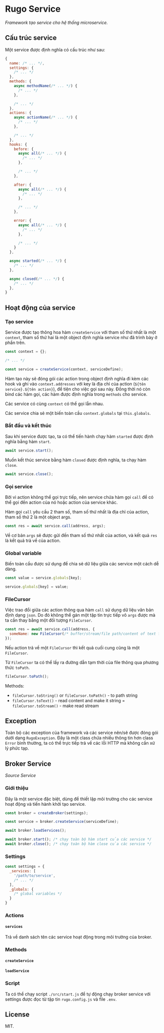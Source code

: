 # Rugo Service

_Framework tạo service cho hệ thống microservice._

## Cấu trúc service

Một service được định nghĩa có cấu trúc như sau:

```js
{
  name: /* ... */,
  settings: {
    /* ... */
  },
  methods: {
    async methodName(/* ... */) {
      /* ... */
    },

    /* ... */
  },
  actions: {
    async actionName(/* ... */) {
      /* ... */
    },

    /* ... */
  },
  hooks: {
    before: {
      async all(/* ... */) {
        /* ... */
      },

      /* ... */
    },

    after: {
      async all(/* ... */) {
        /* ... */
      },

      /* ... */
    },

    error: {
      async all(/* ... */) {
        /* ... */
      },

      /* ... */
    }
  },

  async started(/* ... */) {
    /* ... */
  },

  async closed(/* ... */) {
    /* ... */
  },
}
```

## Hoạt động của service

### Tạo service

Service được tạo thông hoa hàm `createService` với tham số thứ nhất là một `context`, tham số thứ hai là một object định nghĩa service như đã trình bày ở phần trên.

```js
const context = {};

/* ... */

const service = createService(context, serviceDefine);
```

Hàm tạo này sẽ đóng gói các action trong object định nghĩa đi kèm các hook và ghi vào `context.addresses` với key là địa chỉ của action (`${tên service}.${tên action}`), để tiện cho việc gọi sau này. Đồng thời nó còn bind các hàm gọi, các hàm được định nghĩa trong `methods` cho service.

Các service có cùng `context` có thể gọi lẫn nhau.

Các service chia sẻ một biến toàn cầu `context.globals` tại `this.globals`.

### Bắt đầu và kết thúc

Sau khi service được tạo, ta có thể tiến hành chạy hàm `started` được định nghĩa bằng hàm `start`.

```js
await service.start();
```

Muốn kết thúc service bằng hàm `closed` được định nghĩa, ta chạy hàm `close`.

```js
await service.close();
```

### Gọi service

Bởi vì action không thể gọi trực tiếp, nên service chứa hàm gọi `call` để có thể gọi đến action của nó hoặc action của service khác.

Hàm gọi `call` yêu cầu 2 tham số, tham số thứ nhất là địa chỉ của action, tham số thứ 2 là một object args.

```js
const res = await service.call(address, args);
```

Về cơ bản `args` sẽ được gửi đến tham số thứ nhất của action, và kết quả `res` là kết quả trả về của action.

### Global variable

Biến toàn cầu được sử dụng để chia sẻ dữ liệu giữa các service một cách dễ dàng.

```js
const value = service.globals[key];

service.globals[key] = value;
```

### FileCursor

Việc trao đổi giữa các action thông qua hàm `call` sử dụng dữ liệu văn bản định dạng `json`. Do đó không thể gán một tập tin trực tiếp vô `args` được mà ta cần thay bằng một đối tượng `FileCursor`.

```js
const res = await service.call(address, {
  someName: new FileCursor(/* buffer/stream/file path/content of text file */),
});
```

Nếu action trả về một `FileCursor` thì kết quả cuối cung cũng là một `FileCursor`.

Từ `FileCursor` ta có thể lấy ra đường dẫn tạm thời của file thông qua phương thức `toPath`.

```js
fileCursor.toPath();
```

Methods: 

- `fileCursor.toString()` or `fileCursor.toPath()` - to path string
- `fileCursor.toText()` - read content and make it string
= `fileCursor.toStream()` - make read stream

## Exception

Toàn bộ các exception của framework và các service nên/sẽ được đóng gói dưới dạng `RugoException`. Đây là một class chứa nhiều thông tin hơn class `Error` bình thường, ta có thể trực tiếp trả về các lỗi HTTP mà không cần xử lý phức tạp.

## Broker Service

_Source Service_

### Giới thiệu

Đây là một service đặc biệt, dùng để thiết lập môi trường cho các service hoạt động và tiến hành khởi tạo service.

```js
const broker = createBroker(settings); 

const service = broker.createService(serviceDefine);

await broker.loadServices();

await broker.start(); /* chạy toàn bộ hàm start của các service */
await broker.close(); /* chạy toàn bộ hàm close của các service */
```

### Settings

```js
const settings = {
  _services: [
    '/path/to/service',
    /* ... */
  ],
  _globals: {
    /* global variables */
  }
}
```

### Actions

#### `services`

Trả về danh sách tên các service hoạt động trong môi trường của broker.

### Methods

#### `createService`

#### `loadService`

### Script

Ta có thể chạy script `./src/start.js` để tự động chạy broker service với settings được đọc từ tập tin `rugo.config.js` và file `.env`.

## License
	
MIT.